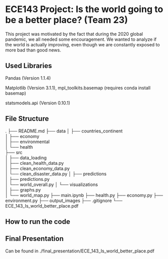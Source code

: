 # ECE143 Project: Is the world going to be a better place? (Team 23)
This project was motivated by the fact that during the 2020 global pandemic, we all needed some encouragement. We wanted to analyze if the world is actually improving, even though we are constantly exposed to more bad than good  news.
## Used Libraries
Pandas (Version 1.1.4)

Matplotlib (Version 3.1.1),
mpl_toolkits.basemap (requires conda install basemap)

statsmodels.api (Version 0.10.1)

## File Structure
.
├── README.md
├── data
│   ├── countries_continent         
│   ├── economy                  
│   ├── environmental         
│   └── health                
├── src                    
│   ├── data_loading  
│       ├── clean_health_data.py          
│       ├── clean_economy_data.py       
│       └── clean_disaster_data.py
│   ├── predictions      
│       ├── predictions.py       
│       └── world_overall.py
│   └── visualizations     
│       ├── graphs.py       
│       └── world_map.py
├── main.ipynb
├── health.py
├── economy.py
├── environment.py
├── output_images
├── .gitignore
└── ECE_143_Is_world_better_place.pdf


## How to run the code

## Final Presentation
Can be found in ./final_presentation/ECE_143_Is_world_better_place.pdf




